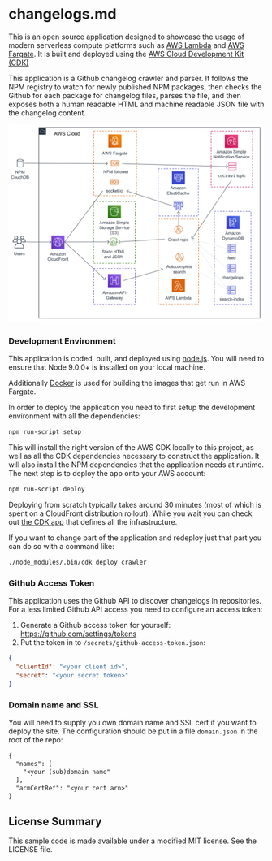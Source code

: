 # changelogs.md

This is an open source application designed to showcase the usage of modern
serverless compute platforms such as [AWS Lambda](https://aws.amazon.com/lambda/)
and [AWS Fargate](https://aws.amazon.com/blogs/aws/aws-fargate/). It is built
and deployed using the [AWS Cloud Development Kit (CDK)](https://docs.aws.amazon.com/CDK/latest/userguide/what-is.html)

This application is a Github changelog crawler and parser. It follows the NPM
registry to watch for newly published NPM packages, then checks the Github
for each package for changelog files, parses the file, and then exposes both
a human readable HTML and machine readable JSON file with the changelog content.

![architecture diagram](/docs/architecture.png)

### Development Environment

This application is coded, built, and deployed using [node.js](https://nodejs.org/en/).
You will need to ensure that Node 9.0.0+ is installed on your local machine.

Additionally [Docker](https://www.docker.com/) is used for building the
images that get run in AWS Fargate.

In order to deploy the application you need to first setup the development
environment with all the dependencies:

```bash
npm run-script setup
```

This will install the right version of the AWS CDK locally to this project,
as well as all the CDK dependencies necessary to construct the application.
It will also install the NPM dependencies that the application needs at
runtime. The next step is to deploy the app onto your AWS account:

```bash
npm run-script deploy
```

Deploying from scratch typically takes around 30 minutes (most of which is
spent on a CloudFront distribution rollout). While you wait you can
check out [the CDK app](/changelogs-md.js) that defines all the infrastructure.

If you want to change part of the application and redeploy just that part
you can do so with a command like:

```bash
./node_modules/.bin/cdk deploy crawler
```

### Github Access Token

This application uses the Github API to discover changelogs in repositories.
For a less limited Github API access you need to configure an access token:

1) Generate a Github access token for yourself: https://github.com/settings/tokens
2) Put the token in to `/secrets/github-access-token.json`:

```json
{
  "clientId": "<your client id>",
  "secret": "<your secret token>"
}
```

### Domain name and SSL

You will need to supply you own domain name and SSL cert if you want to deploy
the site. The configuration should be put in a file `domain.json` in the root
of the repo:

```
{
  "names": [
    "<your (sub)domain name"
  ],
  "acmCertRef": "<your cert arn>"
}
```

## License Summary

 This sample code is made available under a modified MIT license.
 See the LICENSE file.